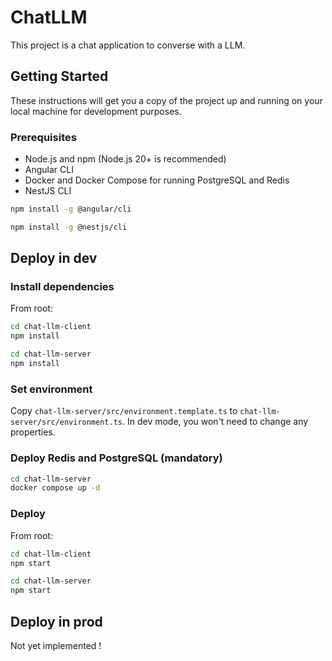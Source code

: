 # ChatLLM

This project is a chat application to converse with a LLM.

## Getting Started

These instructions will get you a copy of the project up and running on your local machine for development purposes.

### Prerequisites

- Node.js and npm (Node.js 20+ is recommended)
- Angular CLI
- Docker and Docker Compose for running PostgreSQL and Redis
- NestJS CLI

```bash
npm install -g @angular/cli
```

```bash
npm install -g @nestjs/cli
```

## Deploy in dev

### Install dependencies

From root:

```bash
cd chat-llm-client
npm install
```

```bash
cd chat-llm-server
npm install
```

### Set environment

Copy `chat-llm-server/src/environment.template.ts` to `chat-llm-server/src/environment.ts`.
In dev mode, you won't need to change any properties.

### Deploy Redis and PostgreSQL (mandatory)

```bash
cd chat-llm-server
docker compose up -d
```

### Deploy

From root:

```bash
cd chat-llm-client
npm start
```

```bash
cd chat-llm-server
npm start
```

## Deploy in prod

Not yet implemented !
